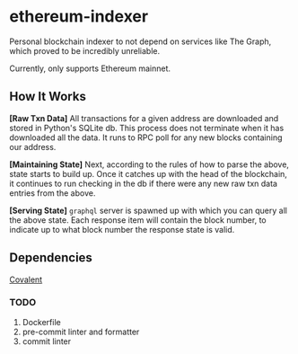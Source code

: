 # ethereum-indexer

Personal blockchain indexer to not depend on services like The Graph, which proved to be incredibly unreliable.

Currently, only supports Ethereum mainnet.

## How It Works

**[Raw Txn Data]** All transactions for a given address are downloaded and stored in Python's SQLite db. This process does not terminate when it has downloaded all the data. It runs to RPC poll for any new blocks containing our address.

**[Maintaining State]** Next, according to the rules of how to parse the above, state starts to build up. Once it catches up with the head of the blockchain, it continues to run checking in the db if there were any new raw txn data entries from the above.

**[Serving State]** `graphql` server is spawned up with which you can query all the above state. Each response item will contain the block number, to indicate up to what block number the response state is valid.

## Dependencies

[Covalent](https://www.covalenthq.com/)

### TODO

1. Dockerfile
2. pre-commit linter and formatter
3. commit linter
